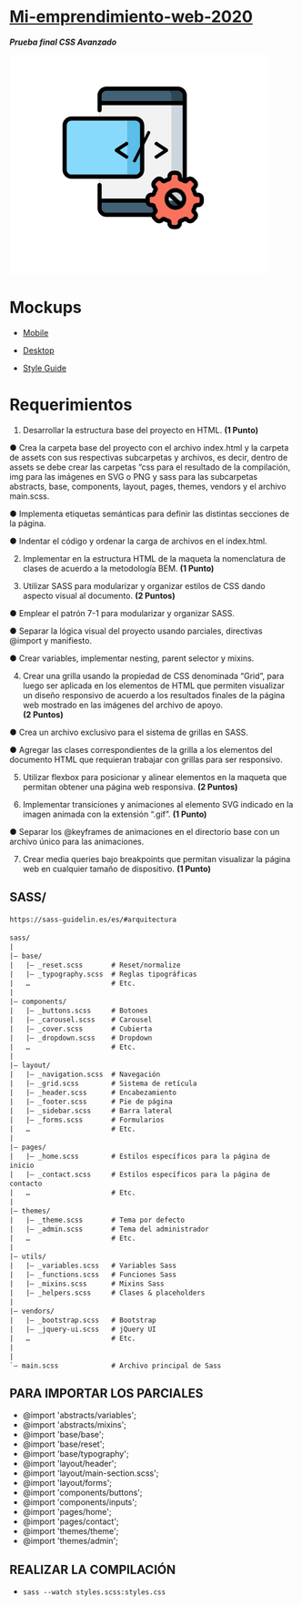 # [Mi-emprendimiento-web-2020](https://atomicblonde89.github.io/Mi-emprendimiento-web-2020/)
_**Prueba final CSS Avanzado**_

![gif](https://github.com/atomicblonde89/Mi-emprendimiento-web-2020/blob/main/assets/img/gitAnimacion.gif)

# **Mockups**

* [Mobile](https://github.com/atomicblonde89/Mi-emprendimiento-web-2020/blob/main/assets/img/mobile-mockup.png)

* [Desktop](https://github.com/atomicblonde89/Mi-emprendimiento-web-2020/blob/main/assets/img/desktop-mockup.png)

* [Style Guide](https://github.com/atomicblonde89/Mi-emprendimiento-web-2020/blob/main/assets/img/style-guide.pdf)
# Requerimientos
1. Desarrollar la estructura base del proyecto en HTML. **(1 Punto)**

● Crea la carpeta base del proyecto con el archivo index.html y la carpeta de
assets con sus respectivas subcarpetas y archivos, es decir, dentro de assets
se debe crear las carpetas “css para el resultado de la compilación, img para
las imágenes en SVG o PNG y sass para las subcarpetas abstracts, base,
components, layout, pages, themes, vendors y el archivo main.scss.

● Implementa etiquetas semánticas para definir las distintas secciones de la
página.

● Indentar el código y ordenar la carga de archivos en el index.html.

2. Implementar en la estructura HTML de la maqueta la nomenclatura de clases de
acuerdo a la metodología BEM. **(1 Punto)**

3. Utilizar SASS para modularizar y organizar estilos de CSS dando aspecto visual al
documento. **(2 Puntos)**

● Emplear el patrón 7-1 para modularizar y organizar SASS.

● Separar la lógica visual del proyecto usando parciales, directivas @import y
manifiesto.

● Crear variables, implementar nesting, parent selector y mixins.

4. Crear una grilla usando la propiedad de CSS denominada “Grid”, para luego ser
aplicada en los elementos de HTML que permiten visualizar un diseño responsivo de
acuerdo a los resultados finales de la página web mostrado en las imágenes del
archivo de apoyo.  
**(2 Puntos)**

● Crea un archivo exclusivo para el sistema de grillas en SASS.

● Agregar las clases correspondientes de la grilla a los elementos del
documento HTML que requieran trabajar con grillas para ser responsivo.

5. Utilizar flexbox para posicionar y alinear elementos en la maqueta que permitan
obtener una página web responsiva. **(2 Puntos)**

6. Implementar transiciones y animaciones al elemento SVG indicado en la imagen
animada con la extensión “.gif”. **(1 Punto)**

● Separar los @keyframes de animaciones en el directorio base con un archivo
único para las animaciones.

7. Crear media queries bajo breakpoints que permitan visualizar la página web en
cualquier tamaño de dispositivo. **(1 Punto)**


## SASS/
~~~
https://sass-guidelin.es/es/#arquitectura

sass/
|
|– base/
|   |– _reset.scss       # Reset/normalize
|   |– _typography.scss  # Reglas tipográficas
|   …                    # Etc.
|
|– components/
|   |– _buttons.scss     # Botones
|   |– _carousel.scss    # Carousel
|   |– _cover.scss       # Cubierta
|   |– _dropdown.scss    # Dropdown
|   …                    # Etc.
|
|– layout/
|   |– _navigation.scss  # Navegación
|   |– _grid.scss        # Sistema de retícula
|   |– _header.scss      # Encabezamiento
|   |– _footer.scss      # Pie de página
|   |– _sidebar.scss     # Barra lateral
|   |– _forms.scss       # Formularios
|   …                    # Etc.
|
|– pages/
|   |– _home.scss        # Estilos específicos para la página de inicio
|   |– _contact.scss     # Estilos específicos para la página de contacto
|   …                    # Etc.
|
|– themes/
|   |– _theme.scss       # Tema por defecto
|   |– _admin.scss       # Tema del administrador
|   …                    # Etc.
|
|– utils/
|   |– _variables.scss   # Variables Sass
|   |– _functions.scss   # Funciones Sass
|   |– _mixins.scss      # Mixins Sass
|   |– _helpers.scss     # Clases & placeholders
|
|– vendors/
|   |– _bootstrap.scss   # Bootstrap
|   |– _jquery-ui.scss   # jQuery UI
|   …                    # Etc.
|
|
`– main.scss             # Archivo principal de Sass
~~~

## PARA IMPORTAR LOS PARCIALES

- @import 'abstracts/variables';
- @import 'abstracts/mixins';
- @import 'base/base';
- @import 'base/reset';
- @import 'base/typography';
- @import 'layout/header';
- @import 'layout/main-section.scss';
- @import 'layout/forms';
- @import 'components/buttons';
- @import 'components/inputs';
- @import 'pages/home';
- @import 'pages/contact';
- @import 'themes/theme';
- @import 'themes/admin';

## REALIZAR LA COMPILACIÓN
- `sass --watch styles.scss:styles.css`
